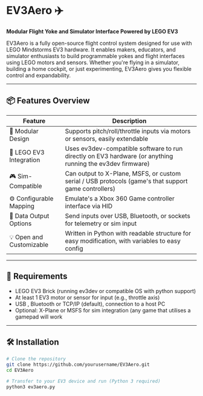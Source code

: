# EV3Aero ✈️  
**Modular Flight Yoke and Simulator Interface Powered by LEGO EV3**

EV3Aero is a fully open-source flight control system designed for use with LEGO Mindstorms EV3 hardware. It enables makers, educators, and simulator enthusiasts to build programmable yokes and flight interfaces using LEGO motors and sensors. Whether you're flying in a simulator, building a home cockpit, or just experimenting, EV3Aero gives you flexible control and expandability. 

---

## 📦 Features Overview

| Feature                     | Description                                                                                                            |
|-----------------------------|------------------------------------------------------------------------------------------------------------------------|
| 🔁 Modular Design           | Supports pitch/roll/throttle inputs via motors or sensors, easily extendable                                           |
| 🧱 LEGO EV3 Integration     | Uses ev3dev-compatible software to run directly on EV3 hardware (or anything running the ev3dev firmware)              |
| 🎮 Sim-Compatible           | Can output to X-Plane, MSFS, or custom serial / USB protocols (game's that support game controllers)                   |
| ⚙️ Configurable Mapping     | Emulate's a Xbox 360 Game controller interface via HID                                                                 |
| 📡 Data Output Options      | Send inputs over USB, Bluetooth, or sockets for telemetry or sim input                                                 |
| 💡 Open and Customizable    | Written in Python with readable structure for easy modification, with variables to easy config                         |
--------------------------------------------------------------------------------------------------------------------------------------------------------

## 🔧 Requirements

- LEGO EV3 Brick (running ev3dev or compatible OS with python support)
- At least 1 EV3 motor or sensor for input (e.g., throttle axis)
- USB , Bluetooth or TCP/IP (default), connection to a host PC
- Optional: X-Plane or MSFS for sim integration (any game that utilises a gamepad will work

---

## 🛠️ Installation

```bash
# Clone the repository
git clone https://github.com/yourusername/EV3Aero.git
cd EV3Aero

# Transfer to your EV3 device and run (Python 3 required)
python3 ev3aero.py
